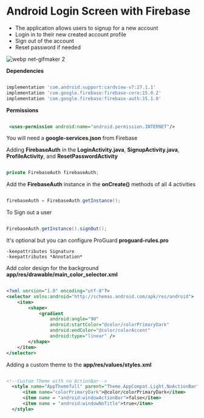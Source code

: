 
# Android Login Screen with Firebase

* The application allows users to signup for a new account
* Login in to their new created account profile
* Sign out of the account
* Reset password if needed


![webp net-gifmaker 2](https://user-images.githubusercontent.com/11635523/40630177-f2482fa4-6295-11e8-99d2-1df3f71d9f44.gif)


**Dependencies**
```gradle

implementation 'com.android.support:cardview-v7:27.1.1'
implementation 'com.google.firebase:firebase-core:15.0.2'
implementation 'com.google.firebase:firebase-auth:15.1.0'

```

**Permissions**

```xml

 <uses-permission android:name="android.permission.INTERNET"/>

```

You will need a **google-services.json** from Firebase


Adding **FirebaseAuth** in the **LoginActivity.java**, **SignupActivity.java**, **ProfileActivity**, and **ResetPasswordActivity**

```java

private FirebaseAuth firebaseAuth;

```
Add the **FirebaseAuth** instance in the **onCreate()** methods of all 4 activities

```java

firebaseAuth = FirebaseAuth.getInstance();

```

To Sign out a user

```java

FirebaseAuth.getInstance().signOut();

```


It's optional but you can configure ProGuard **proguard-rules.pro**

```
-keepattributes Signature
-keepattributes *Annotation*

```

Add color design for the background **app/res/drawable/main_color_selector.xml**

```xml

<?xml version="1.0" encoding="utf-8"?>
<selector xmlns:android="http://schemas.android.com/apk/res/android">
    <item>
        <shape>
            <gradient
                android:angle="90"
                android:startColor="@color/colorPrimaryDark"
                android:endColor="@color/colorAccent"
                android:type="linear" />
        </shape>
    </item>
</selector>

```


Adding a custom theme to  the **app/res/values/styles.xml**

```xml

<!--Custom Theme with no ActionBar-->
  <style name="AppThemefull" parent="Theme.AppCompat.Light.NoActionBar">
      <item name="colorPrimaryDark">@color/colorPrimaryDark</item>
      <item name = "android:windowActionBar">false</item>
      <item name = "android:windowNoTitle">true</item>
  </style>

```
